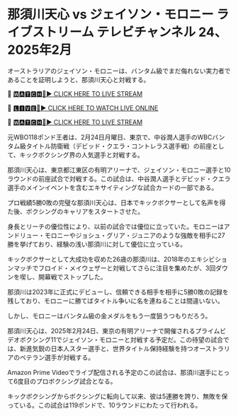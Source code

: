 # 那須川天心 vs ジェイソン・モロニー ライブストリーム テレビチャンネル 24、2025年2月
オーストラリアのジェイソン・モロニーは、バンタム級でまだ侮れない実力者であることを証明しようと、那須川天心と対戦する。

🔴 [🆆🅰🆃🅲🅷🔴▶️ CLICK HERE TO LIVE STREAM](https://boie-war-nai-keo.blogspot.com/)

🔴 [🅻🅸🆅🅴🔴▶️ CLICK HERE TO WATCH LIVE ONLINE](https://boie-war-nai-keo.blogspot.com/)

🔴 [🆆🅰🆃🅲🅷🔴▶️ CLICK HERE TO LIVE STREAM](https://boie-war-nai-keo.blogspot.com/)

元WBO118ポンド王者は、2月24日月曜日、東京で、中谷潤人選手のWBCバンタム級タイトル防衛戦（デビッド・クエラ・コントレラス選手戦）の前座として、キックボクシング界の人気選手と対戦する。

那須川天心は、東京都江東区の有明アリーナで、ジェイソン・モロニー選手と10ラウンドの前座試合で対戦する。この試合は、中谷潤人選手とデビッド・クエラ選手のメインイベントを含むエキサイティングな試合カードの一部である。

プロ戦績5勝0敗の完璧な那須川天心は、日本でキックボクサーとして名声を得た後、ボクシングのキャリアをスタートさせた。

身長とリーチの優位性により、以前の試合では優位に立っていた。モロニーはアンドリュー・モロニーやジョシュ・グリア・ジュニアのような強敵を相手に27勝を挙げており、経験の浅い那須川に対して優位に立っている。

キックボクサーとして大成功を収めた26歳の那須川は、2018年のエキシビションマッチでフロイド・メイウェザーと対戦してさらに注目を集めたが、3回ダウンを喫し、開幕戦でストップした。

那須川は2023年に正式にデビューし、信頼できる相手を相手に5勝0敗の記録を残しており、モロニーに勝てばタイトル争いに名を連ねることは間違いない。

しかし、モロニーはバンタム級の金メダルをもう一度狙うつもりだろう。

那須川天心は、2025年2月24日、東京の有明アリーナで開催されるプライムビデオボクシング11でジェイソン・モロニーと対戦する予定だ。この待望の試合では、新進気鋭の日本人スター選手と、世界タイトル保持経験を持つオーストラリアのベテラン選手が対戦する。

Amazon Prime Videoでライブ配信される予定のこの試合は、那須川選手にとって6度目のプロボクシング試合となる。

​​キックボクシングからボクシングに転向して以来、彼は5連勝を誇り、無敗を保っている。この試合は119ポンドで、10ラウンドにわたって行われる。
